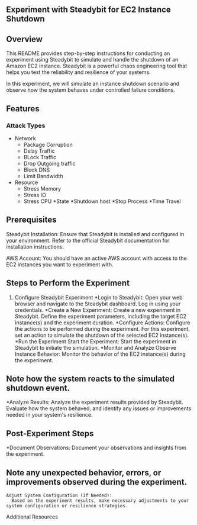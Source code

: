 ## Experiment with Steadybit for EC2 Instance Shutdown


## Overview
This README provides step-by-step instructions for conducting an experiment using Steadybit to simulate and handle the shutdown of an Amazon EC2 instance. Steadybit is a powerful chaos engineering tool that helps you test the reliability and resilience of your systems.

In this experiment, we will simulate an instance shutdown scenario and observe how the system behaves under controlled failure conditions.

## Features
### Attack Types 
* Network 
   * Package Corruption
   * Delay Traffic
   * BLock Traffic
   * Drop Outgoing traffic
   * Block DNS
   * Limit Bandwidth
* Resource
   * Stress Memory
   * Stress IO
   * Stress CPU
*State
   *Shutdown host
   *Stop Process
   *Time Travel


## Prerequisites
Steadybit Installation: Ensure that Steadybit is installed and configured in your environment. Refer to the official Steadybit documentation for installation instructions.

AWS Account: You should have an active AWS account with access to the EC2 instances you want to experiment with.

## Steps to Perform the Experiment
1. Configure Steadybit Experiment
*Login to Steadybit:
Open your web browser and navigate to the Steadybit dashboard.
Log in using your credentials.
*Create a New Experiment:
    Create a new experiment in Steadybit.
    Define the experiment parameters, including the target EC2 instance(s) and the experiment duration.
*Configure Actions:
    Configure the actions to be performed during the experiment. For this experiment, set an action to simulate the shutdown of the selected EC2 instance(s).
*Run the Experiment
    Start the Experiment:
    Start the experiment in Steadybit to initiate the simulation.
*Monitor and Analyze
    Observe Instance Behavior:
    Monitor the behavior of the EC2 instance(s) during the experiment.
## Note how the system reacts to the simulated shutdown event.
*Analyze Results:
    Analyze the experiment results provided by Steadybit.
    Evaluate how the system behaved, and identify any issues or improvements needed in your system's resilience.
## Post-Experiment Steps
*Document Observations:
    Document your observations and insights from the experiment.
## Note any unexpected behavior, errors, or improvements observed during the experiment.
    Adjust System Configuration (If Needed):
      Based on the experiment results, make necessary adjustments to your system configuration or resilience strategies.
Additional Resources




